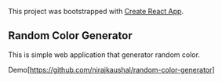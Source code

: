 This project was bootstrapped with [Create React App](https://github.com/facebook/create-react-app).

## Random Color Generator

This is simple web application that generator random color.

Demo[https://github.com/nirajkaushal/random-color-generator]
